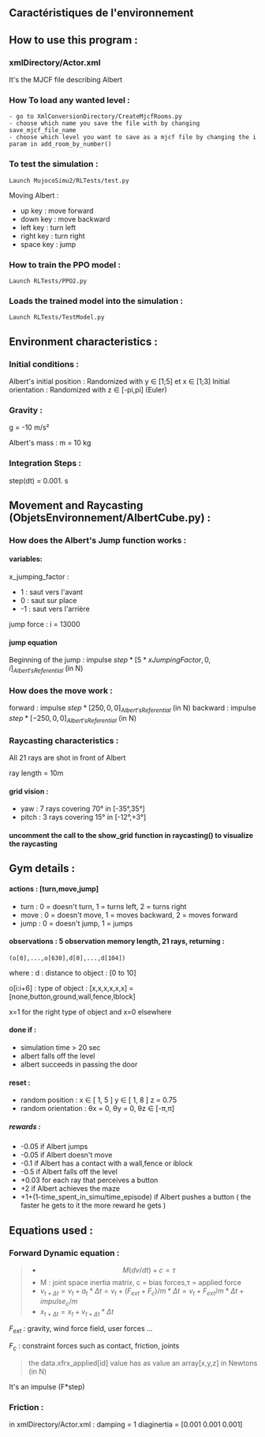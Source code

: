 ## Caractéristiques de l'environnement


## How to use this program : 

### xmlDirectory/Actor.xml
It's the MJCF file describing Albert

### How To load any wanted level :
    - go to XmlConversionDirectory/CreateMjcfRooms.py
    - choose which name you save the file with by changing save_mjcf_file_name
    - choose which level you want to save as a mjcf file by changing the i param in add_room_by_number()
### To test the simulation : 
    Launch MujocoSimu2/RLTests/test.py

 Moving Albert : 
  -  up key : move forward
  -  down key : move backward
  - left key : turn left
  - right key : turn right
  - space key : jump

### How to train the PPO model : 

    Launch RLTests/PPO2.py

### Loads the trained model into the simulation : 
    Launch RLTests/TestModel.py
 
 
## Environment characteristics :

### Initial conditions :
Albert's initial position :  Randomized with y ∈ [1;5] et x ∈ [1;3]
Initial orientation : Randomized with z ∈ [-pi,pi] (Euler)

### Gravity : 
g = -10 m/s²

Albert's mass : m = 10 kg

### Integration Steps : 
step(dt) = 0.001. s


## Movement and Raycasting (ObjetsEnvironnement/AlbertCube.py) : 

### How does the Albert's Jump function works :

#### variables:
x_jumping_factor : 
- 1 : saut vers l'avant
- 0 : saut sur place
- -1 : saut vers l'arrière

jump force : i = 13000

#### jump equation
 Beginning of the jump : impulse $step * [5 * xJumpingFactor,0,i]_{Albert's Referential}$ (in N)

### How does the move work :
forward : impulse $step * [250,0,0]_{Albert's Referential}$ (in N)
backward : impulse $step * [-250,0,0]_{Albert's Referential}$ (in N)


### Raycasting characteristics : 
All 21 rays are shot in front of Albert

ray length = 10m

#### grid vision : 
 -  yaw : 7 rays covering 70° in [-35°,35°]
 - pitch : 3 rays covering 15° in [-12°,+3°]

#### uncomment the call to the show_grid function in raycasting() to visualize the raycasting


## Gym details : 

#### actions  : [turn,move,jump]
- turn : 0 = doesn't turn, 1 = turns left, 2 = turns right
- move : 0 = doesn't move, 1 = moves backward, 2 = moves forward
- jump : 0  = doesn't jump, 1 = jumps

#### observations :  5 observation memory length, 21 rays, returning : 
    (o[0],...,o[630],d[0],...,d[104])

where :
d : distance to object : [0 to 10] 

o[i:i+6] : type of object : [x,x,x,x,x,x] = [none,button,ground,wall,fence,Iblock]

x=1 for the right type of object and x=0 elsewhere

#### done if : 
- simulation time > 20 sec
- albert falls off the level
- albert succeeds in passing the door

#### reset : 
- random position : x ∈ [ 1, 5 ]   y ∈ [ 1, 8 ]   z = 0.75
- random orientation : θx = 0, θy = 0, θz ∈ [-π,π]

##### rewards :
- -0.05 if Albert jumps
- -0.05 if Albert doesn't move
- -0.1 if Albert has a contact with a wall,fence or iblock
- -0.5 if Albert falls off the level
- +0.03 for each ray that perceives a button
- +2 if Albert achieves the maze
- +1+(1-time_spent_in_simu/time_episode) if Albert pushes a button ( the faster he gets to it the more reward he gets )


## Equations used : 

### Forward Dynamic equation :
> - $$M(dv/dt) + c = τ  $$
> - M : joint space inertia matrix, c = bias forces,τ = applied force
> - $v_{t+Δt} = v_t + a_t * Δt = v_t + (F_{ext} + F_c)/m * Δt = v_t + F_{ext}/m * Δt + impulse_c/m$
> - $x_{t+Δt} = x_t + v_{t+Δt}*Δt$
>
$F_{ext}$ : gravity, wind force field, user forces ...

$F_c$ : constraint forces such as contact, friction, joints

> the data.xfrx_applied[id] value has as value an array[x,y,z] in Newtons (in N)

It's an impulse (F*step)

### Friction : 

in xmlDirectory/Actor.xml :
damping = 1
diaginertia = [0.001 0.001 0.001]